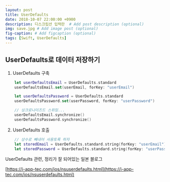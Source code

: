 ```yaml
---
layout: post
title: UserDefaults
date: 2018-10-07 22:00:00 +0900
description: 디스크립션 입력란  # Add post description (optional)
img: save.jpg # Add image post (optional)
fig-caption: # Add figcaption (optional)
tags: [Swift, UserDefaults]
---
```


## UserDefaults로 데이터 저장하기
1. UserDefaults 구축
```swift
    let userDefaultsEmail = UserDefaults.standard
    userDefaultsEmail.set(userEmail, forKey: "userEmail")

    let userDefaultsPassword = UserDefaults.standard
    userDefaultsPassword.set(userPassword, forKey: "userPassword")

    // 싱크로나이즈드 스위밍...
    userDefaultsEmail.synchronize()
    userDefaultsPassword.synchronize()
```

2. UserDefaults 호출
```swift
    // 상수로 빼내어 사용토록 하자
    let storedEmail = UserDefaults.standard.string(forKey: "userEmail")
    let storedPassword = UserDefaults.standard.string(forKey: "userPassword")
```

UserDefaults 관련, 정리가 잘 되어있는 일본 블로그

[https://i-app-tec.com/ios/nsuserdefaults.html](https://i-app-tec.com/ios/nsuserdefaults.html)

